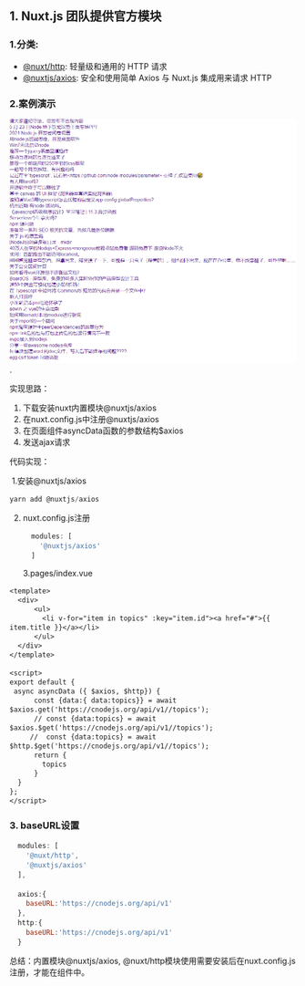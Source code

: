 ## 1.  Nuxt.js 团队提供官方模块

### 1.分类:

- [@nuxt/http](https://http.nuxtjs.org/): 轻量级和通用的 HTTP 请求
- [@nuxtjs/axios](https://axios.nuxtjs.org/): 安全和使用简单 Axios 与 Nuxt.js 集成用来请求 HTTP



### 2.案例演示

![image-20211005005306239](images/image-20211005005306239.png).



实现思路：

1. 下载安装nuxt内置模块@nuxtjs/axios
2. 在nuxt.config.js中注册@nuxtjs/axios
3. 在页面组件asyncData函数的参数结构$axios
4. 发送ajax请求



代码实现：

​    1.安装@nuxtjs/axios

```javascript
yarn add @nuxtjs/axios
```

2. nuxt.config.js注册

   ```javascript
     modules: [
       '@nuxtjs/axios'
     ]
   ```

   

   3.pages/index.vue

```vue
<template>
  <div>
      <ul>
        <li v-for="item in topics" :key="item.id"><a href="#">{{ item.title }}</a></li>
      </ul>
  </div>
</template>

<script>
export default {
 async asyncData ({ $axios, $http}) {
      const {data:{ data:topics}} = await $axios.get('https://cnodejs.org/api/v1//topics');
      // const {data:topics} = await $axios.$get('https://cnodejs.org/api/v1//topics');
     //  const {data:topics} = await $http.$get('https://cnodejs.org/api/v1//topics');
      return {
        topics
      }
  }
};
</script>
```



### 3. baseURL设置

```javascript
  modules: [
    '@nuxt/http',
    '@nuxtjs/axios'
  ],

  axios:{
    baseURL:'https://cnodejs.org/api/v1'
  },
  http:{
    baseURL:'https://cnodejs.org/api/v1'
  }
```



总结：内置模块@nuxtjs/axios, @nuxt/http模块使用需要安装后在nuxt.config.js注册，才能在组件中。
